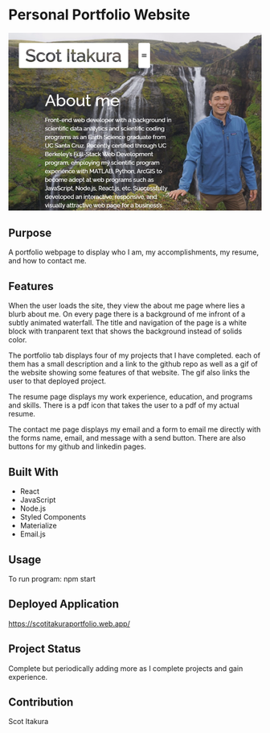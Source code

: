# Personal Portfolio Website

![](src/assets/images/about-example3.png)

## Purpose
A portfolio webpage to display who I am, my accomplishments, my resume, and how to contact me.

## Features
When the user loads the site, they view the about me page where lies a blurb about me. On every page there is a  background of me infront of a subtly animated waterfall. The title and navigation of the page is a white block with tranparent text that shows the background instead of solids color.

The portfolio tab displays four of my projects that I have completed. each of them has a small description and a link to the github repo as well as a gif of the website showing some features of that website. The gif also links the user to that deployed project.

The resume page displays my work experience, education, and programs and skills. There is a pdf icon that takes the user to a pdf of my actual resume.

The contact me page displays my email and a form to email me directly with the forms name, email, and message with a send button. There are also buttons for my github and linkedin pages.

## Built With
* React
* JavaScript
* Node.js
* Styled Components
* Materialize
* Email.js

## Usage
To run program: npm start

## Deployed Application
https://scotitakuraportfolio.web.app/

## Project Status
Complete but periodically adding more as I complete projects and gain experience.

## Contribution
Scot Itakura